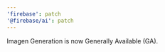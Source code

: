 ```yaml
---
'firebase': patch
'@firebase/ai': patch
---
```


Imagen Generation is now Generally Available (GA).
